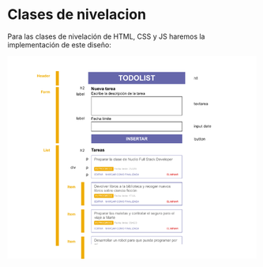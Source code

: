 # Clases de nivelacion
Para las clases de nivelación de HTML, CSS y JS haremos la implementación de este diseño:

![ToDo List APP](ToDoList.png "ToDo List APP")
